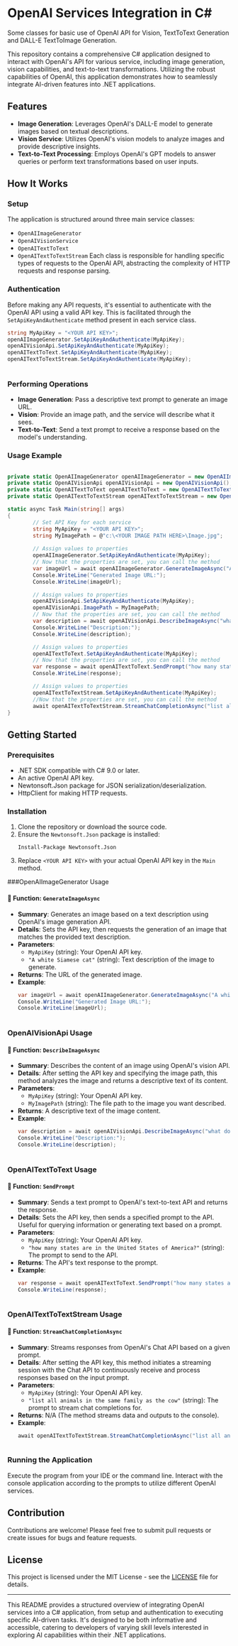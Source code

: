  


# OpenAI Services Integration in C#

Some classes for basic use of OpenAI API for Vision, TextToText Generation and DALL-E TextToImage Generation.

This repository contains a comprehensive C# application designed to interact with OpenAI's API for various service, including image generation, vision capabilities, and text-to-text transformations. Utilizing the robust capabilities of OpenAI, this application demonstrates how to seamlessly integrate AI-driven features into .NET applications.

## Features

- **Image Generation**: Leverages OpenAI's DALL-E model to generate images based on textual descriptions.
- **Vision Service**: Utilizes OpenAI's vision models to analyze images and provide descriptive insights.
- **Text-to-Text Processing**: Employs OpenAI's GPT models to answer queries or perform text transformations based on user inputs.

## How It Works

### Setup

The application is structured around three main service classes:

- `OpenAIImageGenerator`
- `OpenAIVisionService`
- `OpenAITextToText`
- `OpenAITextToTextStream`
Each class is responsible for handling specific types of requests to the OpenAI API, abstracting the complexity of HTTP requests and response parsing.

### Authentication

Before making any API requests, it's essential to authenticate with the OpenAI API using a valid API key. This is facilitated through the `SetApiKeyAndAuthenticate` method present in each service class.

```csharp
string MyApiKey = "<YOUR API KEY>";
openAIImageGenerator.SetApiKeyAndAuthenticate(MyApiKey);
openAIVisionApi.SetApiKeyAndAuthenticate(MyApiKey);
openAITextToText.SetApiKeyAndAuthenticate(MyApiKey);
openAITextToTextStream.SetApiKeyAndAuthenticate(MyApiKey);
 
```

### Performing Operations

- **Image Generation**: Pass a descriptive text prompt to generate an image URL.
- **Vision**: Provide an image path, and the service will describe what it sees.
- **Text-to-Text**: Send a text prompt to receive a response based on the model's understanding.

### Usage Example

```csharp

private static OpenAIImageGenerator openAIImageGenerator = new OpenAIImageGenerator();
private static OpenAIVisionApi openAIVisionApi = new OpenAIVisionApi();
private static OpenAITextToText openAITextToText = new OpenAITextToText();
private static OpenAITextToTextStream openAITextToTextStream = new OpenAITextToTextStream();

static async Task Main(string[] args)
{
        // Set API Key for each service
        string MyApiKey = "<YOUR API KEY>";
        string MyImagePath = @"c:\<YOUR IMAGE PATH HERE>\Image.jpg";
    
        // Assign values to properties
        openAIImageGenerator.SetApiKeyAndAuthenticate(MyApiKey);
        // Now that the properties are set, you can call the method
        var imageUrl = await openAIImageGenerator.GenerateImageAsync("A white Siamese cat");
        Console.WriteLine("Generated Image URL:");
        Console.WriteLine(imageUrl);

        // Assign values to properties
        openAIVisionApi.SetApiKeyAndAuthenticate(MyApiKey);
        openAIVisionApi.ImagePath = MyImagePath;
        // Now that the properties are set, you can call the method
        var description = await openAIVisionApi.DescribeImageAsync("what do you see in this picture");
        Console.WriteLine("Description:");
        Console.WriteLine(description);

        // Assign values to properties
        openAITextToText.SetApiKeyAndAuthenticate(MyApiKey);
        // Now that the properties are set, you can call the method
        var response = await openAITextToText.SendPrompt("how many states are in the United States of America?");
        Console.WriteLine(response);

        // Assign values to properties
        openAITextToTextStream.SetApiKeyAndAuthenticate(MyApiKey);
        //Now that the properties are set, you can call the method
        await openAITextToTextStream.StreamChatCompletionAsync("list all animals in the same family as the cow");
}
```

## Getting Started

### Prerequisites

- .NET SDK compatible with C# 9.0 or later.
- An active OpenAI API key.
- Newtonsoft.Json package for JSON serialization/deserialization.
- HttpClient for making HTTP requests.

### Installation

1. Clone the repository or download the source code.
2. Ensure the `Newtonsoft.Json` package is installed:
   ```
   Install-Package Newtonsoft.Json
   ```
3. Replace `<YOUR API KEY>` with your actual OpenAI API key in the `Main` method.

 

###OpenAIImageGenerator Usage
 
#### 🚀 Function: `GenerateImageAsync`
- **Summary**: Generates an image based on a text description using OpenAI's image generation API.
- **Details**: Sets the API key, then requests the generation of an image that matches the provided text description.
- **Parameters**:
  - `MyApiKey` (string): Your OpenAI API key.
  - `"A white Siamese cat"` (string): Text description of the image to generate.
- **Returns**: The URL of the generated image.
- **Example**: 
  ```csharp
  var imageUrl = await openAIImageGenerator.GenerateImageAsync("A white Siamese cat");
  Console.WriteLine("Generated Image URL:");
  Console.WriteLine(imageUrl);
 

### OpenAIVisionApi Usage

 
#### 🚀 Function: `DescribeImageAsync`
- **Summary**: Describes the content of an image using OpenAI's vision API.
- **Details**: After setting the API key and specifying the image path, this method analyzes the image and returns a descriptive text of its content.
- **Parameters**:
  - `MyApiKey` (string): Your OpenAI API key.
  - `MyImagePath` (string): The file path to the image you want described.
- **Returns**: A descriptive text of the image content.
- **Example**: 
  ```csharp
  var description = await openAIVisionApi.DescribeImageAsync("what do you see in this picture");
  Console.WriteLine("Description:");
  Console.WriteLine(description);
 

### OpenAITextToText Usage

 
#### 🚀 Function: `SendPrompt`
- **Summary**: Sends a text prompt to OpenAI's text-to-text API and returns the response.
- **Details**: Sets the API key, then sends a specified prompt to the API. Useful for querying information or generating text based on a prompt.
- **Parameters**:
  - `MyApiKey` (string): Your OpenAI API key.
  - `"how many states are in the United States of America?"` (string): The prompt to send to the API.
- **Returns**: The API's text response to the prompt.
- **Example**: 
  ```csharp
  var response = await openAITextToText.SendPrompt("how many states are in the United States of America?");
  Console.WriteLine(response);
 

### OpenAITextToTextStream Usage

 
#### 🚀 Function: `StreamChatCompletionAsync`
- **Summary**: Streams responses from OpenAI's Chat API based on a given prompt.
- **Details**: After setting the API key, this method initiates a streaming session with the Chat API to continuously receive and process responses based on the input prompt.
- **Parameters**:
  - `MyApiKey` (string): Your OpenAI API key.
  - `"list all animals in the same family as the cow"` (string): The prompt to stream chat completions for.
- **Returns**: N/A (The method streams data and outputs to the console).
- **Example**: 
  ```csharp
  await openAITextToTextStream.StreamChatCompletionAsync("list all animals in the same family as the cow");



### Running the Application

Execute the program from your IDE or the command line. Interact with the console application according to the prompts to utilize different OpenAI services.

## Contribution

Contributions are welcome! Please feel free to submit pull requests or create issues for bugs and feature requests.

## License

This project is licensed under the MIT License - see the [LICENSE](LICENSE) file for details.

---

This README provides a structured overview of integrating OpenAI services into a C# application, from setup and authentication to executing specific AI-driven tasks. It's designed to be both informative and accessible, catering to developers of varying skill levels interested in exploring AI capabilities within their .NET applications.
